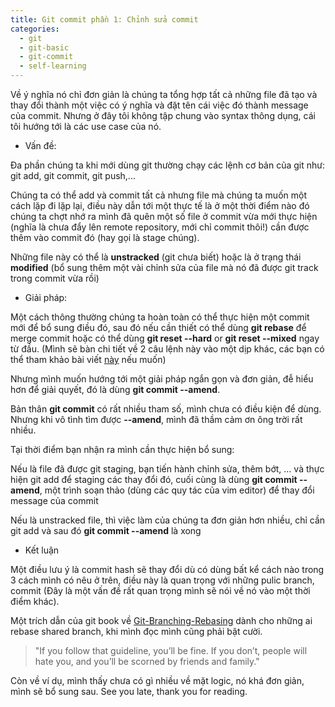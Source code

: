 ```yaml
---
title: Git commit phần 1: Chỉnh sửa commit
categories:
  - git
  - git-basic
  - git-commit
  - self-learning
---
```

Về ý nghĩa nó chỉ đơn giản là chúng ta tổng hợp tất cả những file đã tạo và thay đổi thành một việc có ý nghĩa và đặt tên cái việc đó thành message của commit. Nhưng ở đây tôi không tập chung vào syntax thông dụng, cái tôi hướng tới là các use case của nó.

* Vấn đề:

Đa phần chúng ta khi mới dùng git thường chạy các lệnh cơ bản của git như: git add, git commit, git push,...

Chúng ta có thể add và commit tất cả nhưng file mà chúng ta muốn một cách lặp đi lặp lại, điều này dẫn tới một thực tế là ở một thời điểm nào đó chúng ta chợt nhớ ra mình đã quên một số file ở commit vừa mới thực hiện (nghĩa là chưa đẩy lên remote repository, mới chỉ commit thôi!) cần được thêm vào commit đó (hay gọi là stage chúng). 

Những file này có thể là **unstracked** (git chưa biết) hoặc là ở trạng thái **modified** (bổ sung thêm một vài chỉnh sửa của file mà nó đã được git track trong commit vừa rồi)

* Giải pháp:

Một cách thông thường chúng ta hoàn toàn có thể thực hiện một commit mới để bổ sung điều đó, sau đó nếu cần thiết có thể dùng **git rebase** để merge commit hoặc có thể dùng **git reset --hard** or **git reset --mixed** ngay từ đầu. (Mình sẽ bàn chi tiết về 2 câu lệnh này vào một dịp khác, các bạn có thể tham khảo bài viết [này](Git-Branching-Rebasing) nếu muốn)

Nhưng mình muốn hướng tới một giải pháp ngắn gọn và đơn giản, đễ hiểu hơn để giải quyết, đó là dùng **git commit --amend**.

Bản thân **git commit** có rất nhiều tham số, mình chưa có điều kiện để dùng. Nhưng khi vô tình tìm được **--amend**, mình đã thầm cảm ơn ông trời rất nhiều. 


Tại thời điểm bạn nhận ra mình cần thực hiện bổ sung:

Nếu là file đã được git staging, bạn tiến hành chỉnh sửa, thêm bớt, ... và thực hiện git add để staging các thay đổi đó, cuối cùng là dùng **git commit --amend**, một trình soạn thảo (dùng các quy tác của vim editor) để thay đổi message của commit

Nếu là unstracked file, thì việc làm của chúng ta đơn giản hơn nhiều, chỉ cần git add và sau đó **git commit --amend** là xong

* Kết luận

Một điều lưu ý là commit hash sẽ thay đổi dù có dùng bất kể cách nào trong 3 cách mình có nêu ở trên, điều này là quan trọng với những pulic branch, commit (Đây là một vấn đề rất quan trọng mình sẽ nói về nó vào một thời điểm khác).

Một trích dẫn của git book về [Git-Branching-Rebasing](https://git-scm.com/book/en/v2/Git-Branching-Rebasing#_rebase_peril) dành cho những ai rebase shared branch, khi mình đọc mình cũng phải bật cười.
> "If you follow that guideline, you’ll be fine. If you don’t, people will hate you, and you’ll be scorned by friends and family."

Còn về ví dụ, mình thấy chưa có gì nhiều về mặt logic, nó khá đơn giản, mình sẽ bổ sung sau. See you late, thank you for reading.

